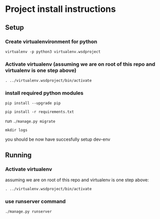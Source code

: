 # Project install instructions

## Setup

### Create virtualenvironment for python

`virtualenv -p python3 virtualenv.wsdproject`

### Activate virtualenv (assuming we are on root of this repo and virtualenv is one step above)
`. ../virtualenv.wsdproject/bin/activate`

### install required python modules

`pip install --upgrade pip`

`pip install -r requirements.txt`

run `./manage.py migrate`

`mkdir logs`

you should be now have succesfully setup dev-env

## Running

### Activate virtualenv 

assuming we are on root of this repo and virtualenv is one step above:

`. ../virtualenv.wsdproject/bin/activate`

### use runserver command
`./manage.py runserver`

